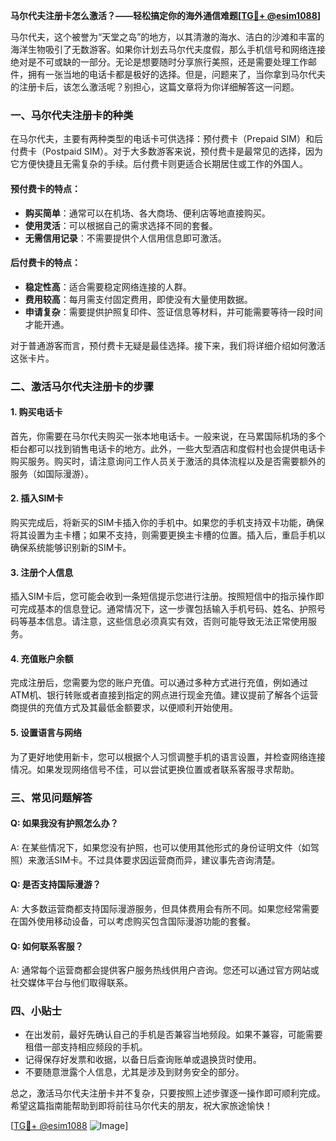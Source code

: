 **马尔代夫注册卡怎么激活？——轻松搞定你的海外通信难题[[TG💪+ @esim1088](https://t.me/s/esim1088)]**

马尔代夫，这个被誉为“天堂之岛”的地方，以其清澈的海水、洁白的沙滩和丰富的海洋生物吸引了无数游客。如果你计划去马尔代夫度假，那么手机信号和网络连接绝对是不可或缺的一部分。无论是想要随时分享旅行美照，还是需要处理工作邮件，拥有一张当地的电话卡都是极好的选择。但是，问题来了，当你拿到马尔代夫的注册卡后，该怎么激活呢？别担心，这篇文章将为你详细解答这一问题。

### 一、马尔代夫注册卡的种类

在马尔代夫，主要有两种类型的电话卡可供选择：预付费卡（Prepaid SIM）和后付费卡（Postpaid SIM）。对于大多数游客来说，预付费卡是最常见的选择，因为它方便快捷且无需复杂的手续。后付费卡则更适合长期居住或工作的外国人。

#### 预付费卡的特点：
- **购买简单**：通常可以在机场、各大商场、便利店等地直接购买。
- **使用灵活**：可以根据自己的需求选择不同的套餐。
- **无需信用记录**：不需要提供个人信用信息即可激活。

#### 后付费卡的特点：
- **稳定性高**：适合需要稳定网络连接的人群。
- **费用较高**：每月需支付固定费用，即使没有大量使用数据。
- **申请复杂**：需要提供护照复印件、签证信息等材料，并可能需要等待一段时间才能开通。

对于普通游客而言，预付费卡无疑是最佳选择。接下来，我们将详细介绍如何激活这张卡片。

### 二、激活马尔代夫注册卡的步骤

#### 1. 购买电话卡
首先，你需要在马尔代夫购买一张本地电话卡。一般来说，在马累国际机场的多个柜台都可以找到销售电话卡的地方。此外，一些大型酒店和度假村也会提供电话卡购买服务。购买时，请注意询问工作人员关于激活的具体流程以及是否需要额外的服务（如国际漫游）。

#### 2. 插入SIM卡
购买完成后，将新买的SIM卡插入你的手机中。如果您的手机支持双卡功能，确保将其设置为主卡槽；如果不支持，则需要更换主卡槽的位置。插入后，重启手机以确保系统能够识别新的SIM卡。

#### 3. 注册个人信息
插入SIM卡后，您可能会收到一条短信提示您进行注册。按照短信中的指示操作即可完成基本的信息登记。通常情况下，这一步骤包括输入手机号码、姓名、护照号码等基本信息。请注意，这些信息必须真实有效，否则可能导致无法正常使用服务。

#### 4. 充值账户余额
完成注册后，您需要为您的账户充值。可以通过多种方式进行充值，例如通过ATM机、银行转账或者直接到指定的网点进行现金充值。建议提前了解各个运营商提供的充值方式及其最低金额要求，以便顺利开始使用。

#### 5. 设置语言与网络
为了更好地使用新卡，您可以根据个人习惯调整手机的语言设置，并检查网络连接情况。如果发现网络信号不佳，可以尝试更换位置或者联系客服寻求帮助。

### 三、常见问题解答

#### Q: 如果我没有护照怎么办？
A: 在某些情况下，如果您没有护照，也可以使用其他形式的身份证明文件（如驾照）来激活SIM卡。不过具体要求因运营商而异，建议事先咨询清楚。

#### Q: 是否支持国际漫游？
A: 大多数运营商都支持国际漫游服务，但具体费用会有所不同。如果您经常需要在国外使用移动设备，可以考虑购买包含国际漫游功能的套餐。

#### Q: 如何联系客服？
A: 通常每个运营商都会提供客户服务热线供用户咨询。您还可以通过官方网站或社交媒体平台与他们取得联系。

### 四、小贴士

- 在出发前，最好先确认自己的手机是否兼容当地频段。如果不兼容，可能需要租借一部支持相应频段的手机。
- 记得保存好发票和收据，以备日后查询账单或退换货时使用。
- 不要随意泄露个人信息，尤其是涉及到财务安全的部分。

总之，激活马尔代夫注册卡并不复杂，只要按照上述步骤逐一操作即可顺利完成。希望这篇指南能帮助到即将前往马尔代夫的朋友，祝大家旅途愉快！

[[TG💪+ @esim1088](https://t.me/s/esim1088) ![Image](https://i.postimg.cc/4NQfJmqS/Snipaste-2025-05-13-00-14-12.png)]